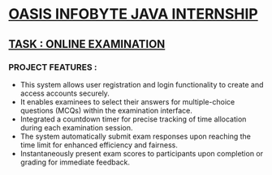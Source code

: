 <h1><u>OASIS INFOBYTE JAVA INTERNSHIP</u></h1>

<h2><u>TASK : ONLINE EXAMINATION  </u></h2>

<h3>PROJECT FEATURES : </h3>
<ul>
<li>This system allows user registration and login functionality to create and access accounts securely. </li>
<li>It enables examinees to select their answers for multiple-choice questions (MCQs) within the examination interface. </li>
<li>Integrated a countdown timer for precise tracking of time allocation during each examination session.</li>
<li>The system automatically submit exam responses upon reaching the time limit for enhanced efficiency and fairness.</li>
<li>Instantaneously present exam scores to participants upon completion or grading for immediate feedback.</li>
</ul>

